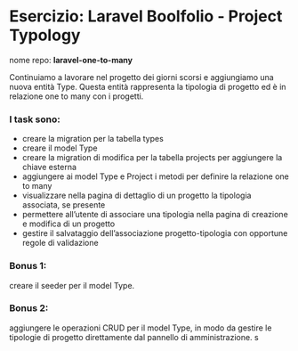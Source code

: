 # Esercizio: Laravel Boolfolio - Project Typology

nome repo: **laravel-one-to-many**

Continuiamo a lavorare nel progetto dei giorni scorsi e aggiungiamo una nuova entità Type. Questa entità rappresenta la tipologia di progetto ed è in relazione one to many con i progetti.

### I task sono:

-   creare la migration per la tabella types
-   creare il model Type
-   creare la migration di modifica per la tabella projects per aggiungere la chiave esterna
-   aggiungere ai model Type e Project i metodi per definire la relazione one to many
-   visualizzare nella pagina di dettaglio di un progetto la tipologia associata, se presente
-   permettere all’utente di associare una tipologia nella pagina di creazione e modifica di un progetto
-   gestire il salvataggio dell’associazione progetto-tipologia con opportune regole di validazione

### Bonus 1:

creare il seeder per il model Type.

### Bonus 2:

aggiungere le operazioni CRUD per il model Type, in modo da gestire le tipologie di progetto direttamente dal pannello di amministrazione.
s
